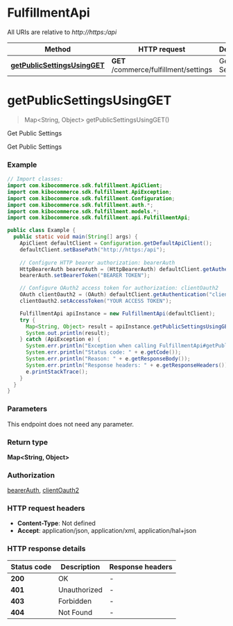# FulfillmentApi

All URIs are relative to *http://https:/api*

| Method | HTTP request | Description |
|------------- | ------------- | -------------|
| [**getPublicSettingsUsingGET**](FulfillmentApi.md#getPublicSettingsUsingGET) | **GET** /commerce/fulfillment/settings | Get Public Settings |


<a name="getPublicSettingsUsingGET"></a>
# **getPublicSettingsUsingGET**
> Map&lt;String, Object&gt; getPublicSettingsUsingGET()

Get Public Settings

Get Public Settings

### Example
```java
// Import classes:
import com.kibocommerce.sdk.fulfillment.ApiClient;
import com.kibocommerce.sdk.fulfillment.ApiException;
import com.kibocommerce.sdk.fulfillment.Configuration;
import com.kibocommerce.sdk.fulfillment.auth.*;
import com.kibocommerce.sdk.fulfillment.models.*;
import com.kibocommerce.sdk.fulfillment.api.FulfillmentApi;

public class Example {
  public static void main(String[] args) {
    ApiClient defaultClient = Configuration.getDefaultApiClient();
    defaultClient.setBasePath("http://https:/api");
    
    // Configure HTTP bearer authorization: bearerAuth
    HttpBearerAuth bearerAuth = (HttpBearerAuth) defaultClient.getAuthentication("bearerAuth");
    bearerAuth.setBearerToken("BEARER TOKEN");

    // Configure OAuth2 access token for authorization: clientOauth2
    OAuth clientOauth2 = (OAuth) defaultClient.getAuthentication("clientOauth2");
    clientOauth2.setAccessToken("YOUR ACCESS TOKEN");

    FulfillmentApi apiInstance = new FulfillmentApi(defaultClient);
    try {
      Map<String, Object> result = apiInstance.getPublicSettingsUsingGET();
      System.out.println(result);
    } catch (ApiException e) {
      System.err.println("Exception when calling FulfillmentApi#getPublicSettingsUsingGET");
      System.err.println("Status code: " + e.getCode());
      System.err.println("Reason: " + e.getResponseBody());
      System.err.println("Response headers: " + e.getResponseHeaders());
      e.printStackTrace();
    }
  }
}
```

### Parameters
This endpoint does not need any parameter.

### Return type

**Map&lt;String, Object&gt;**

### Authorization

[bearerAuth](../README.md#bearerAuth), [clientOauth2](../README.md#clientOauth2)

### HTTP request headers

 - **Content-Type**: Not defined
 - **Accept**: application/json, application/xml, application/hal+json

### HTTP response details
| Status code | Description | Response headers |
|-------------|-------------|------------------|
| **200** | OK |  -  |
| **401** | Unauthorized |  -  |
| **403** | Forbidden |  -  |
| **404** | Not Found |  -  |

